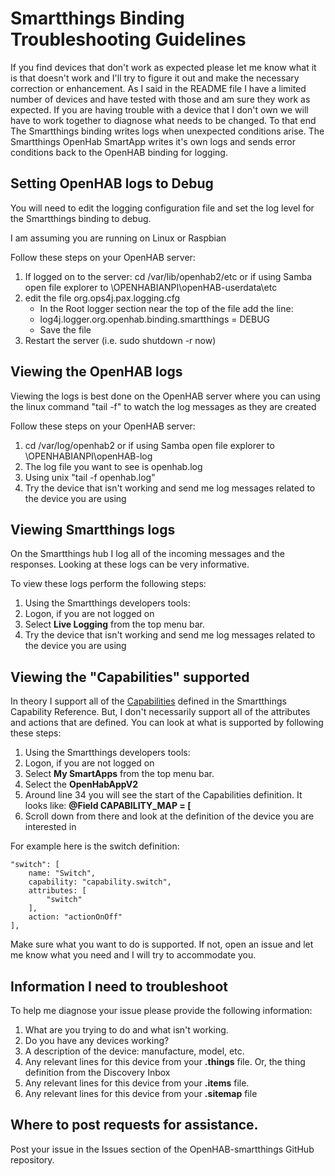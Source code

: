# Smartthings Binding Troubleshooting Guidelines
If you find devices that don't work as expected please let me know what it is that doesn't work and I'll try to figure it out and make the necessary correction or enhancement. As I said in the README file I have a limited number of devices and have tested with those and am sure they work as expected.  If you are having trouble with a device that I don't own we will have to work together to diagnose what needs to be changed. To that end The Smartthings binding writes logs when unexpected conditions arise. The Smartthings OpenHab SmartApp writes it's own logs and sends error conditions back to the OpenHAB binding for logging.

## Setting OpenHAB logs to Debug
You will need to edit the logging configuration file and set the log level for the Smartthings binding to debug.

I am assuming you are running on Linux or Raspbian

Follow these steps on your OpenHAB server:
1. If logged on to the server: cd /var/lib/openhab2/etc or if using Samba open file explorer to \\OPENHABIANPI\openHAB-userdata\etc
2. edit the file org.ops4j.pax.logging.cfg
      * In the Root logger section near the top of the file add the line:
      * log4j.logger.org.openhab.binding.smartthings = DEBUG
      * Save the file
3. Restart the server (i.e. sudo shutdown -r now)
      
## Viewing the OpenHAB logs
Viewing the logs is best done on the OpenHAB server where you can using the linux command "tail -f" to watch the log messages as they are created

Follow these steps on your OpenHAB server:
1. cd /var/log/openhab2 or if using Samba open file explorer to \\OPENHABIANPI\openHAB-log
2. The log file you want to see is openhab.log
3. Using unix "tail -f openhab.log"
4. Try the device that isn't working and send me log messages related to the device you are using 

## Viewing Smartthings logs
On the Smartthings hub I log all of the incoming messages and the responses. Looking at these logs can be very informative.

To view these logs perform the following steps:
1. Using the Smartthings developers tools:
2. Logon, if you are not logged on
3. Select **Live Logging** from the top menu bar. 
4. Try the device that isn't working and send me log messages related to the device you are using 

## Viewing the "Capabilities" supported 
In theory I support all of the [Capabilities](https://docs.smartthings.com/en/latest/capabilities-reference.html) defined in the Smartthings Capability Reference. But, I don't necessarily support all of the attributes and actions that are defined. You can look at what is supported by following these steps:

1. Using the Smartthings developers tools:
2. Logon, if you are not logged on
3. Select **My SmartApps** from the top menu bar.
4. Select the **OpenHabAppV2**
5. Around line 34 you will see the start of the Capabilities definition. It looks like: **@Field CAPABILITY_MAP = [**
6. Scroll down from there and look at the definition of the device you are interested in 

For example here is the switch definition:

    "switch": [
        name: "Switch",
        capability: "capability.switch",
        attributes: [
            "switch"
        ],
        action: "actionOnOff"
    ],

Make sure what you want to do is supported. If not, open an issue and let me know what you need and I will try to accommodate you. 


## Information I need to troubleshoot
To help me diagnose your issue please provide the following information:

1. What are you trying to do and what isn't working.
2. Do you have any devices working?
2. A description of the device: manufacture, model, etc.
3. Any relevant lines for this device from your **.things** file. Or, the thing definition from the Discovery Inbox
4. Any relevant lines for this device from your **.items** file.
5. Any relevant lines for this device from your **.sitemap** file

## Where to post requests for assistance.

Post your issue in the Issues section of the OpenHAB-smartthings GitHub repository.
